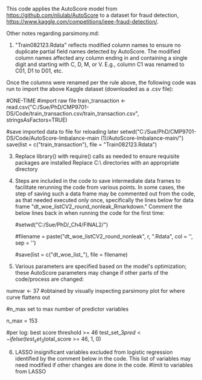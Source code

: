 This code applies the AutoScore model from https://github.com/nliulab/AutoScore to a dataset for fraud detection, https://www.kaggle.com/competitions/ieee-fraud-detection/.

Other notes regarding parsimony.md:
1. "Train082123.Rdata" reflects modified column names to ensure no duplicate partial field names detected by AutoScore. The modified column names affected any column ending in and containing a single digit and starting with C, D, M, or V. E.g., column C1 was renamed to C01, D1 to D01, etc.

Once the columns were renamed per the rule above, the following code was run to import the above Kaggle dataset (downloaded as a .csv file):

  #ONE-TIME
  #import raw file
  train_transaction <- read.csv("C:/Sue/PhD/CMP9701-DS/Code/train_transaction.csv/train_transaction.csv", 
                              stringsAsFactors=TRUE)

  #save imported data to file for reloading later
  setwd("C:/Sue/PhD/CMP9701-DS/Code/AutoScore-Imbalance-main (1)/AutoScore-Imbalance-main/")
  save(list = c("train_transaction"), file = "Train082123.Rdata")

3. Replace library() with require() calls as needed to ensure requisite packages are installed
Replace C:\ directories with an appropriate directory

4. Steps are included in the code to save intermediate data frames to facilitate rerunning the code from various points. In some cases, the step of saving such a data frame may be commented out from the code, as that needed executed only once, specifically the lines below for data frame "dt_woe_listCV2_round_nonleak_Rmarkdown." Comment the below lines back in when running the code for the first time:

   #setwd("C:/Sue/PhD/_Ch4/FINAL2/")
   
   #filename = paste("dt_woe_listCV2_round_nonleak", r, ".Rdata", col = '', sep = '')
   
   #save(list = c("dt_woe_list_"), file = filename)

5. Various parameters are specified based on the model's optimization; these AutoScore parameters may change if other parts of the code/process are changed:

  numvar <- 37 #obtained by visually inspecting parsimony plot for where curve flattens out
  
  #n_max set to max number of predictor variables
  
  n_max = 153
  
  #per log: best score threshold >= 46
  test_set_3$pred <-  ifelse(test_set_3$total_score >= 46, 1, 0)

6. LASSO insignificant variables excluded from logistic regression identified by the comment below in the code. This list of variables may need modified if other changes are done in the code.
   #limit to variables from LASSO
